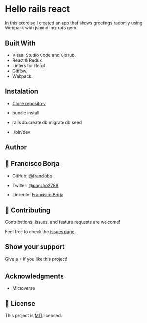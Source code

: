 # Hello rails react

In this exercise I created an app that shows greetings radomly using Webpack with jsbundling-rails gem.

## Built With

- Visual Studio Code and GitHub.
- React & Redux.
- Linters for React.
- Gitflow.
- Webpack.

## Instalation

- [Clone repository](git@github.com:franclobo/hello-rails-react.git)

- bundle install

- rails db:create db:migrate db:seed

- ./bin/dev

## Author

## 👤 Francisco Borja

- GitHub: [@franclobo](https://github.com/franclobo)

- Twitter: [@pancho2788](https://twitter.com/Pancho2788)

- LinkedIn: [Francisco Borja](https://www.linkedin.com/in/francisco-borja-lobato/)

## 🤝 Contributing

Contributions, issues, and feature requests are welcome!

Feel free to check the [issues page](../../issues/).

## Show your support

Give a ⭐️ if you like this project!

## Acknowledgments

- Microverse

## 📝 License

This project is [MIT](./LICENSE) licensed.